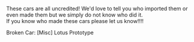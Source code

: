 These cars are all uncredited! We'd love to tell you who imported them or even made them but we simply do not know who did it. <br>
If you know who made these cars please let us know!!!!

Broken Car: [Misc] Lotus Prototype

